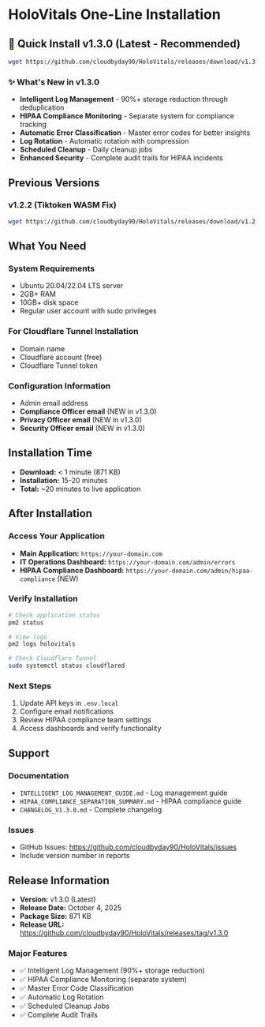 # HoloVitals One-Line Installation

## 🚀 Quick Install v1.3.0 (Latest - Recommended)

```bash
wget https://github.com/cloudbyday90/HoloVitals/releases/download/v1.3.0/holovitals-v1.3.0-20251004.tar.gz && tar -xzf holovitals-v1.3.0-20251004.tar.gz && cd holovitals-v1.3.0-20251004 && ./install-cloudflare.sh
```

### ✨ What's New in v1.3.0
- **Intelligent Log Management** - 90%+ storage reduction through deduplication
- **HIPAA Compliance Monitoring** - Separate system for compliance tracking
- **Automatic Error Classification** - Master error codes for better insights
- **Log Rotation** - Automatic rotation with compression
- **Scheduled Cleanup** - Daily cleanup jobs
- **Enhanced Security** - Complete audit trails for HIPAA incidents

## Previous Versions

### v1.2.2 (Tiktoken WASM Fix)
```bash
wget https://github.com/cloudbyday90/HoloVitals/releases/download/v1.2.2/holovitals-v1.2.2-20251004.tar.gz && tar -xzf holovitals-v1.2.2-20251004.tar.gz && cd holovitals-v1.2.2-20251004 && ./install-cloudflare.sh
```

## What You Need

### System Requirements
- Ubuntu 20.04/22.04 LTS server
- 2GB+ RAM
- 10GB+ disk space
- Regular user account with sudo privileges

### For Cloudflare Tunnel Installation
- Domain name
- Cloudflare account (free)
- Cloudflare Tunnel token

### Configuration Information
- Admin email address
- **Compliance Officer email** (NEW in v1.3.0)
- **Privacy Officer email** (NEW in v1.3.0)
- **Security Officer email** (NEW in v1.3.0)

## Installation Time

- **Download:** < 1 minute (871 KB)
- **Installation:** 15-20 minutes
- **Total:** ~20 minutes to live application

## After Installation

### Access Your Application
- **Main Application:** `https://your-domain.com`
- **IT Operations Dashboard:** `https://your-domain.com/admin/errors`
- **HIPAA Compliance Dashboard:** `https://your-domain.com/admin/hipaa-compliance` (NEW)

### Verify Installation
```bash
# Check application status
pm2 status

# View logs
pm2 logs holovitals

# Check Cloudflare Tunnel
sudo systemctl status cloudflared
```

### Next Steps
1. Update API keys in `.env.local`
2. Configure email notifications
3. Review HIPAA compliance team settings
4. Access dashboards and verify functionality

## Support

### Documentation
- `INTELLIGENT_LOG_MANAGEMENT_GUIDE.md` - Log management guide
- `HIPAA_COMPLIANCE_SEPARATION_SUMMARY.md` - HIPAA compliance guide
- `CHANGELOG_V1.3.0.md` - Complete changelog

### Issues
- GitHub Issues: https://github.com/cloudbyday90/HoloVitals/issues
- Include version number in reports

## Release Information

- **Version:** v1.3.0 (Latest)
- **Release Date:** October 4, 2025
- **Package Size:** 871 KB
- **Release URL:** https://github.com/cloudbyday90/HoloVitals/releases/tag/v1.3.0

### Major Features
- ✅ Intelligent Log Management (90%+ storage reduction)
- ✅ HIPAA Compliance Monitoring (separate system)
- ✅ Master Error Code Classification
- ✅ Automatic Log Rotation
- ✅ Scheduled Cleanup Jobs
- ✅ Complete Audit Trails